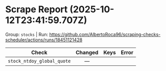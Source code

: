 # Scrape Report (2025-10-12T23:41:59.707Z)

Group: `stocks`  |  Run: https://github.com/AlbertoRoca96/scraping-checks-scheduler/actions/runs/18451121428

| Check | Changed | Keys | Error |
|---|:---:|:--|:--|
| `stock_ntdoy_global_quote` | — |  |  |

